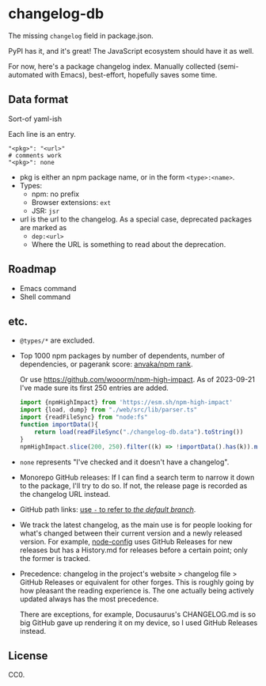 # changelog-db

The missing `changelog` field in package.json.

PyPI has it, and it's great! The JavaScript ecosystem should have it as well.

For now, here's a package changelog index. Manually collected (semi-automated with Emacs), best-effort, hopefully saves some time.

## Data format

Sort-of yaml-ish

Each line is an entry.

    "<pkg>": "<url>"
    # comments work
    "<pkg>": none
    
- pkg is either an npm package name, or in the form `<type>:<name>`.
- Types:
  - npm: no prefix
  - Browser extensions: `ext`
  - JSR: `jsr`
- url is the url to the changelog. As a special case, deprecated packages are marked as
  - `dep:<url>`
  - Where the URL is something to read about the deprecation.


## Roadmap

- Emacs command
- Shell command

## etc.

- `@types/*` are excluded.

- Top 1000 npm packages by number of dependents, number of dependencies, or pagerank score: [anvaka/npm rank](https://gist.github.com/anvaka/8e8fa57c7ee1350e3491).

  Or use <https://github.com/wooorm/npm-high-impact>. As of 2023-09-21 I've made sure its first 250 entries are added.

  ```typescript
  import {npmHighImpact} from 'https://esm.sh/npm-high-impact'
  import {load, dump} from "./web/src/lib/parser.ts"
  import {readFileSync} from "node:fs"
  function importData(){
      return load(readFileSync("./changelog-db.data").toString())
  }
  npmHighImpact.slice(200, 250).filter((k) => !importData().has(k)).map((k) => `https://npmjs.com/package/${k}`)
  ```

- `none` represents "I've checked and it doesn't have a changelog".

- Monorepo GitHub releases: If I can find a search term to narrow it down to the package, I'll try to do so. If not, the release page is recorded as the changelog URL instead.

- GitHub path links: [use `-` to refer to *the default branch*](https://stackoverflow.com/questions/64726262/is-there-a-stable-url-to-always-get-the-default-branch-in-github).

- We track the latest changelog, as the main use is for people looking for what's changed between their current version and a newly released version. For example, [node-config](https://github.com/node-config/node-config) uses GitHub Releases for new releases but has a History.md for releases before a certain point; only the former is tracked.

- Precedence: changelog in the project's website > changelog file > GitHub Releases or equivalent for other forges. This is roughly going by how pleasant the reading experience is. The one actually being actively updated always has the most precedence.

  There are exceptions, for example, Docusaurus's CHANGELOG.md is so big GitHub gave up rendering it on my device, so I used GitHub Releases instead.

## License

CC0.
